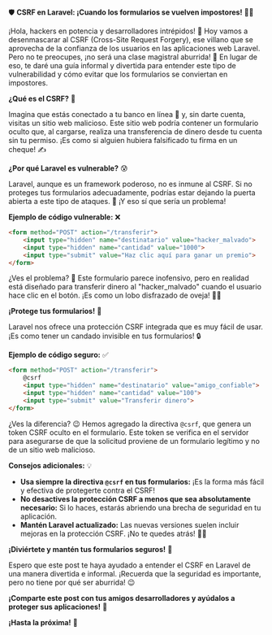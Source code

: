 🛡️ **CSRF en Laravel: ¡Cuando los formularios se vuelven impostores!** 🦹‍♀️

¡Hola, hackers en potencia y desarrolladores intrépidos! 👋 Hoy vamos a desenmascarar al CSRF (Cross-Site Request Forgery), ese villano que se aprovecha de la confianza de los usuarios en las aplicaciones web Laravel. Pero no te preocupes, ¡no será una clase magistral aburrida! 🥱 En lugar de eso, te daré una guía informal y divertida para entender este tipo de vulnerabilidad y cómo evitar que los formularios se conviertan en impostores.

**¿Qué es el CSRF?** 🤔

Imagina que estás conectado a tu banco en línea 🏦 y, sin darte cuenta, visitas un sitio web malicioso. Este sitio web podría contener un formulario oculto que, al cargarse, realiza una transferencia de dinero desde tu cuenta sin tu permiso. ¡Es como si alguien hubiera falsificado tu firma en un cheque! ✍️

**¿Por qué Laravel es vulnerable?** 😰

Laravel, aunque es un framework poderoso, no es inmune al CSRF. Si no proteges tus formularios adecuadamente, podrías estar dejando la puerta abierta a este tipo de ataques. 🚪 ¡Y eso sí que sería un problema!

**Ejemplo de código vulnerable:** ❌

```html
<form method="POST" action="/transferir">
    <input type="hidden" name="destinatario" value="hacker_malvado">
    <input type="hidden" name="cantidad" value="1000">
    <input type="submit" value="Haz clic aquí para ganar un premio">
</form>
```

¿Ves el problema? 🧐 Este formulario parece inofensivo, pero en realidad está diseñado para transferir dinero al "hacker_malvado" cuando el usuario hace clic en el botón. ¡Es como un lobo disfrazado de oveja! 🐺🐑

**¡Protege tus formularios!** 💪

Laravel nos ofrece una protección CSRF integrada que es muy fácil de usar. ¡Es como tener un candado invisible en tus formularios! 🔒

**Ejemplo de código seguro:** ✅

```html
<form method="POST" action="/transferir">
    @csrf  
    <input type="hidden" name="destinatario" value="amigo_confiable">
    <input type="hidden" name="cantidad" value="100">
    <input type="submit" value="Transferir dinero">
</form>
```

¿Ves la diferencia? 😉 Hemos agregado la directiva `@csrf`, que genera un token CSRF oculto en el formulario. Este token se verifica en el servidor para asegurarse de que la solicitud proviene de un formulario legítimo y no de un sitio web malicioso.

**Consejos adicionales:** 💡

* **Usa siempre la directiva `@csrf` en tus formularios:** ¡Es la forma más fácil y efectiva de protegerte contra el CSRF!
* **No desactives la protección CSRF a menos que sea absolutamente necesario:** Si lo haces, estarás abriendo una brecha de seguridad en tu aplicación.
* **Mantén Laravel actualizado:** Las nuevas versiones suelen incluir mejoras en la protección CSRF. ¡No te quedes atrás! 🏃‍♂️

**¡Diviértete y mantén tus formularios seguros!** 🥳

Espero que este post te haya ayudado a entender el CSRF en Laravel de una manera divertida e informal. ¡Recuerda que la seguridad es importante, pero no tiene por qué ser aburrida! 😉

**¡Comparte este post con tus amigos desarrolladores y ayúdalos a proteger sus aplicaciones!** 📢

**¡Hasta la próxima!** 👋
